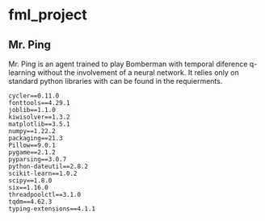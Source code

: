 # fml_project

## Mr. Ping
Mr. Ping is an agent trained to play Bomberman with temporal diference q-learning without the involvement of a neural network. It relies only on standard python libraries with can be found in the requierments.

```
cycler==0.11.0
fonttools==4.29.1
joblib==1.1.0
kiwisolver==1.3.2
matplotlib==3.5.1
numpy==1.22.2
packaging==21.3
Pillow==9.0.1
pygame==2.1.2
pyparsing==3.0.7
python-dateutil==2.8.2
scikit-learn==1.0.2
scipy==1.8.0
six==1.16.0
threadpoolctl==3.1.0
tqdm==4.62.3
typing-extensions==4.1.1
```
